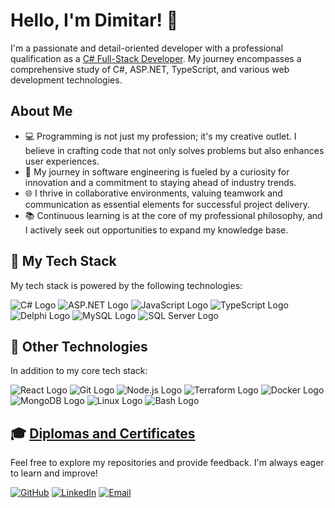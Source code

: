 # Hello, I'm Dimitar! 👋

I'm a passionate and detail-oriented developer with a professional qualification as a [C# Full-Stack Developer](Certificates/Diploma%20for%20C%23%20Full-Stack%20Developer.jpeg). My journey encompasses a comprehensive study of C#, ASP.NET, TypeScript, and various web development technologies.

## About Me

- 💻 Programming is not just my profession; it's my creative outlet. I believe in crafting code that not only solves problems but also enhances user experiences.
- 🚀 My journey in software engineering is fueled by a curiosity for innovation and a commitment to staying ahead of industry trends.
- 🌐 I thrive in collaborative environments, valuing teamwork and communication as essential elements for successful project delivery.
- 📚 Continuous learning is at the core of my professional philosophy, and I actively seek out opportunities to expand my knowledge base.

## 🔧 My Tech Stack

My tech stack is powered by the following technologies:

![C# Logo](https://img.shields.io/badge/C%23-239120?style=for-the-badge&logo=c-sharp&logoColor=white) ![ASP.NET Logo](https://img.shields.io/badge/ASP.NET-5C2D91?style=for-the-badge&logo=.net&logoColor=white) ![JavaScript Logo](https://img.shields.io/badge/JavaScript-F7DF1E?style=for-the-badge&logo=javascript&logoColor=black) ![TypeScript Logo](https://img.shields.io/badge/TypeScript-007ACC?style=for-the-badge&logo=typescript&logoColor=white) ![Delphi Logo](https://img.shields.io/badge/Delphi-B22222?style=for-the-badge&logo=delphi&logoColor=white) ![MySQL Logo](https://img.shields.io/badge/MySQL-005C84?style=for-the-badge&logo=mysql&logoColor=white) ![SQL Server Logo](https://img.shields.io/badge/SQL%20Server-CC2927?style=for-the-badge&logo=microsoft-sql-server&logoColor=white)

## 💼 Other Technologies

In addition to my core tech stack:

![React Logo](https://img.shields.io/badge/React-61DAFB?style=for-the-badge&logo=react&logoColor=black) ![Git Logo](https://img.shields.io/badge/Git-F05032?style=for-the-badge&logo=git&logoColor=white) ![Node.js Logo](https://img.shields.io/badge/Node.js-339933?style=for-the-badge&logo=node.js&logoColor=white) ![Terraform Logo](https://img.shields.io/badge/Terraform-623CE4?style=for-the-badge&logo=terraform&logoColor=white) ![Docker Logo](https://img.shields.io/badge/Docker-2CA5E0?style=for-the-badge&logo=docker&logoColor=white) ![MongoDB Logo](https://img.shields.io/badge/MongoDB-47A248?style=for-the-badge&logo=mongodb&logoColor=white) ![Linux Logo](https://img.shields.io/badge/Linux-FCC624?style=for-the-badge&logo=linux&logoColor=black) ![Bash Logo](https://img.shields.io/badge/Bash-4EAA25?style=for-the-badge&logo=gnu-bash&logoColor=white)

## 🎓 [Diplomas and Certificates](certificates.md)

Feel free to explore my repositories and provide feedback. I'm always eager to learn and improve!

[![GitHub](https://img.shields.io/badge/GitHub-Black?style=for-the-badge&logo=github)](https://github.com/dimitar-grigorov) [![LinkedIn](https://img.shields.io/badge/LinkedIn-Blue?style=for-the-badge&logo=linkedin)](https://www.linkedin.com/in/dimitar-grigorov-463077b2/) [![Email](https://img.shields.io/badge/Email-Gmail-red?style=for-the-badge&logo=gmail)](mailto:dimitardanchov@gmail.com)

